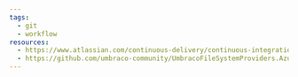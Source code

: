 ```yaml
---
tags:
  - git
  - workflow
resources:
  - https://www.atlassian.com/continuous-delivery/continuous-integration/trunk-based-development
  - https://github.com/umbraco-community/UmbracoFileSystemProviders.Azure/tree/develop-version-2
---
```

